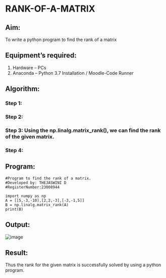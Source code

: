 # RANK-OF-A-MATRIX
## Aim:
To write a python program to find the rank of a matrix
## Equipment’s required:
1. 	Hardware – PCs
2. 	Anaconda – Python 3.7 Installation / Moodle-Code Runner
## Algorithm:
### Step 1: 
### Step 2: 
### Step 3: Using the np.linalg.matrix_rank(), we can find the rank of the given matrix.
### Step 4: 
## Program:
```
#Program to find the rank of a matrix.
#Developed by: THEJASWINI D
#RegisterNumber:23008944

import numpy as np
A = [[5,-3,-10],[2,2,-3],[-3,-1,5]]
B = np.linalg.matrix_rank(A)
print(B)
```
## Output:
![image](https://github.com/thejaswinidhanaraj/RANK-OF-A-MATRIX/assets/148514511/211b7a3a-c499-4dc1-a58c-5c3abef65807)

## Result:
Thus the rank for the given matrix is successfully solved by  using a python program.

